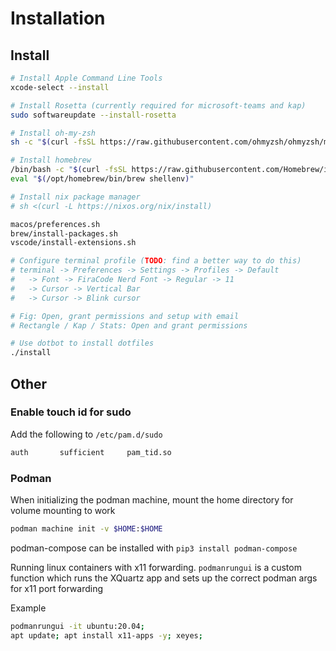 # Installation

## Install

```sh
# Install Apple Command Line Tools
xcode-select --install

# Install Rosetta (currently required for microsoft-teams and kap)
sudo softwareupdate --install-rosetta

# Install oh-my-zsh
sh -c "$(curl -fsSL https://raw.githubusercontent.com/ohmyzsh/ohmyzsh/master/tools/install.sh)"

# Install homebrew
/bin/bash -c "$(curl -fsSL https://raw.githubusercontent.com/Homebrew/install/HEAD/install.sh)"
eval "$(/opt/homebrew/bin/brew shellenv)"

# Install nix package manager
# sh <(curl -L https://nixos.org/nix/install)

macos/preferences.sh
brew/install-packages.sh
vscode/install-extensions.sh

# Configure terminal profile (TODO: find a better way to do this)
# terminal -> Preferences -> Settings -> Profiles -> Default
#   -> Font -> FiraCode Nerd Font -> Regular -> 11
#   -> Cursor -> Vertical Bar
#   -> Cursor -> Blink cursor

# Fig: Open, grant permissions and setup with email
# Rectangle / Kap / Stats: Open and grant permissions

# Use dotbot to install dotfiles
./install
```

## Other

### Enable touch id for sudo

Add the following to `/etc/pam.d/sudo`

```sh
auth       sufficient     pam_tid.so
```

### Podman

When initializing the podman machine, mount the home directory for volume mounting to work

```sh
podman machine init -v $HOME:$HOME
```

podman-compose can be installed with `pip3 install podman-compose`

Running linux containers with x11 forwarding. `podmanrungui` is a custom function which runs the XQuartz app and sets up the correct podman args for x11 port forwarding

Example

```sh
podmanrungui -it ubuntu:20.04;
apt update; apt install x11-apps -y; xeyes;
```

